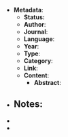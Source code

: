 - **Metadata**:
	- **Status:**
	- **Author**:
	- **Journal**:
	- **Language**:
	- **Year**:
	- **Type**:
	- **Category**:
	- **Link**:
	- **Content**:
		- **Abstract**:
- **Notes:**
	-
-
-
